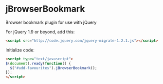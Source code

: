 jBrowserBookmark
================

Browser bookmark plugin for use with jQuery

For jQuery 1.9 or beyond, add this:
```html
<script src="http://code.jquery.com/jquery-migrate-1.2.1.js"></script>
```

Initialize code:

```html
<script type="text/javascript">
$(document).ready(function() {
  $("#add-favourites").jBrowserBookmark();
});
</script>
```

